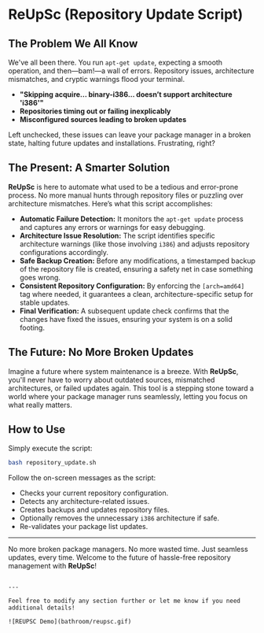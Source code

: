 
# ReUpSc (Repository Update Script)

## The Problem We All Know

We've all been there. You run `apt-get update`, expecting a smooth operation, and then—bam!—a wall of errors. Repository issues, architecture mismatches, and cryptic warnings flood your terminal.

- **"Skipping acquire... binary-i386... doesn’t support architecture 'i386'"**
- **Repositories timing out or failing inexplicably**
- **Misconfigured sources leading to broken updates**

Left unchecked, these issues can leave your package manager in a broken state, halting future updates and installations. Frustrating, right?

## The Present: A Smarter Solution

**ReUpSc** is here to automate what used to be a tedious and error-prone process. No more manual hunts through repository files or puzzling over architecture mismatches. Here’s what this script accomplishes:

- **Automatic Failure Detection:** It monitors the `apt-get update` process and captures any errors or warnings for easy debugging.
- **Architecture Issue Resolution:** The script identifies specific architecture warnings (like those involving `i386`) and adjusts repository configurations accordingly.
- **Safe Backup Creation:** Before any modifications, a timestamped backup of the repository file is created, ensuring a safety net in case something goes wrong.
- **Consistent Repository Configuration:** By enforcing the `[arch=amd64]` tag where needed, it guarantees a clean, architecture-specific setup for stable updates.
- **Final Verification:** A subsequent update check confirms that the changes have fixed the issues, ensuring your system is on a solid footing.

## The Future: No More Broken Updates

Imagine a future where system maintenance is a breeze. With **ReUpSc**, you'll never have to worry about outdated sources, mismatched architectures, or failed updates again. This tool is a stepping stone toward a world where your package manager runs seamlessly, letting you focus on what really matters.

## How to Use

Simply execute the script:

```bash
bash repository_update.sh
```

Follow the on-screen messages as the script:
- Checks your current repository configuration.
- Detects any architecture-related issues.
- Creates backups and updates repository files.
- Optionally removes the unnecessary `i386` architecture if safe.
- Re-validates your package list updates.

---

No more broken package managers. No more wasted time. Just seamless updates, every time. Welcome to the future of hassle-free repository management with **ReUpSc**!
```

---

Feel free to modify any section further or let me know if you need additional details!

![REUPSC Demo](bathroom/reupsc.gif)